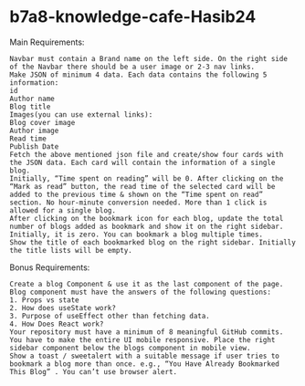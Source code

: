 # b7a8-knowledge-cafe-Hasib24


Main Requirements:

    Navbar must contain a Brand name on the left side. On the right side of the Navbar there should be a user image or 2-3 nav links.
    Make JSON of minimum 4 data. Each data contains the following 5 information:
    id
    Author name
    Blog title
    Images(you can use external links):
    Blog cover image
    Author image
    Read time
    Publish Date
    Fetch the above mentioned json file and create/show four cards with the JSON data. Each card will contain the information of a single blog.
    Initially, “Time spent on reading” will be 0. After clicking on the “Mark as read” button, the read time of the selected card will be added to the previous time & shown on the “Time spent on read” section. No hour-minute conversion needed. More than 1 click is allowed for a single blog.
    After clicking on the bookmark icon for each blog, update the total number of blogs added as bookmark and show it on the right sidebar. Initially, it is zero. You can bookmark a blog multiple times.
    Show the title of each bookmarked blog on the right sidebar. Initially the title lists will be empty. 


Bonus Requirements:

    Create a blog Component & use it as the last component of the page. Blog component must have the answers of the following questions:
    1. Props vs state
    2. How does useState work?
    3. Purpose of useEffect other than fetching data.
    4. How Does React work?
    Your repository must have a minimum of 8 meaningful GitHub commits.
    You have to make the entire UI mobile responsive. Place the right sidebar component below the blogs component in mobile view.
    Show a toast / sweetalert with a suitable message if user tries to bookmark a blog more than once. e.g., “You Have Already Bookmarked This Blog” . You can’t use browser alert. 
